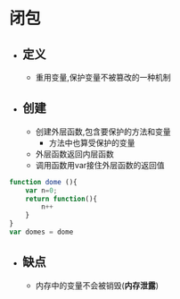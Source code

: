 # 闭包

- ## 定义

  - 重用变量,保护变量不被篡改的一种机制

- ## 创建

  - 创建外层函数,包含要保护的方法和变量
    - 方法中也算受保护的变量
  - 外层函数返回内层函数
  - 调用函数用var接住外层函数的返回值

```javascript
function dome (){
    var n=0;
    return function(){
        n++
    }
}
var domes = dome
```

- ## 缺点

  - 内存中的变量不会被销毁(**内存泄露**)